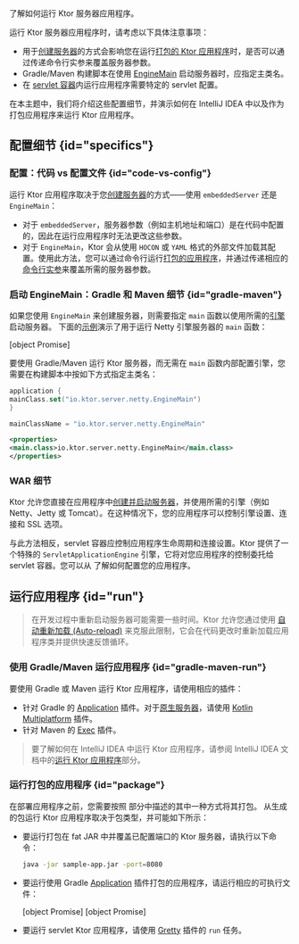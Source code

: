 [//]: # (title: 运行)

<show-structure for="chapter" depth="2"/>

<link-summary>
了解如何运行 Ktor 服务器应用程序。
</link-summary>

运行 Ktor 服务器应用程序时，请考虑以下具体注意事项：
* 用于[创建服务器](server-create-and-configure.topic)的方式会影响您在运行[打包的 Ktor 应用程序](#package)时，是否可以通过传递命令行实参来覆盖服务器参数。
* Gradle/Maven 构建脚本在使用 [EngineMain](server-create-and-configure.topic#engine-main) 启动服务器时，应指定主类名。
* 在 [servlet 容器](server-war.md)内运行应用程序需要特定的 servlet 配置。

在本主题中，我们将介绍这些配置细节，并演示如何在 IntelliJ IDEA 中以及作为打包应用程序来运行 Ktor 应用程序。

## 配置细节 {id="specifics"}

### 配置：代码 vs 配置文件 {id="code-vs-config"}

运行 Ktor 应用程序取决于您[创建服务器](server-create-and-configure.topic)的方式——使用 `embeddedServer` 还是 `EngineMain`：
* 对于 `embeddedServer`，服务器参数（例如主机地址和端口）是在代码中配置的，因此在运行应用程序时无法更改这些参数。
* 对于 `EngineMain`，Ktor 会从使用 `HOCON` 或 `YAML` 格式的外部文件加载其配置。使用此方法，您可以通过命令行运行[打包的应用程序](#package)，并通过传递相应的[命令行实参](server-configuration-file.topic#command-line)来覆盖所需的服务器参数。

### 启动 EngineMain：Gradle 和 Maven 细节 {id="gradle-maven"}

如果您使用 `EngineMain` 来创建服务器，则需要指定 `main` 函数以使用所需的[引擎](server-engines.md)启动服务器。
下面的[示例](https://github.com/ktorio/ktor-documentation/tree/%ktor_version%/codeSnippets/snippets/engine-main)演示了用于运行 Netty 引擎服务器的 `main` 函数：

[object Promise]

要使用 Gradle/Maven 运行 Ktor 服务器，而无需在 `main` 函数内部配置引擎，您需要在构建脚本中按如下方式指定主类名：

<tabs group="languages" id="main-class-set-engine-main">
<tab title="Gradle (Kotlin)" group-key="kotlin">

```kotlin
application {
mainClass.set("io.ktor.server.netty.EngineMain")
}
```

</tab>
<tab title="Gradle (Groovy)" group-key="groovy">

```groovy
mainClassName = "io.ktor.server.netty.EngineMain"
```

</tab>
<tab title="Maven" group-key="maven">

```xml
<properties>
<main.class>io.ktor.server.netty.EngineMain</main.class>
</properties>
```

</tab>
</tabs>

### WAR 细节

Ktor 允许您直接在应用程序中[创建并启动服务器](server-create-and-configure.topic)，并使用所需的引擎（例如 Netty、Jetty 或 Tomcat）。在这种情况下，您的应用程序可以控制引擎设置、连接和 SSL 选项。

与此方法相反，servlet 容器应控制应用程序生命周期和连接设置。Ktor 提供了一个特殊的 `ServletApplicationEngine` 引擎，它将对您应用程序的控制委托给 servlet 容器。您可以从 [](server-war.md#configure-war) 了解如何配置您的应用程序。

## 运行应用程序 {id="run"}
> 在开发过程中重新启动服务器可能需要一些时间。Ktor 允许您通过使用 [自动重新加载 (Auto-reload)](server-auto-reload.topic) 来克服此限制，它会在代码更改时重新加载应用程序类并提供快速反馈循环。

### 使用 Gradle/Maven 运行应用程序 {id="gradle-maven-run"}

要使用 Gradle 或 Maven 运行 Ktor 应用程序，请使用相应的插件：
* 针对 Gradle 的 [Application](server-packaging.md) 插件。对于[原生服务器](server-native.md)，请使用 [Kotlin Multiplatform](https://plugins.gradle.org/plugin/org.jetbrains.kotlin.multiplatform) 插件。
* 针对 Maven 的 [Exec](https://www.mojohaus.org/exec-maven-plugin/) 插件。

> 要了解如何在 IntelliJ IDEA 中运行 Ktor 应用程序，请参阅 IntelliJ IDEA 文档中的[运行 Ktor 应用程序](https://www.jetbrains.com/help/idea/ktor.html#run_ktor_app)部分。

### 运行打包的应用程序 {id="package"}

在部署应用程序之前，您需要按照 [](server-deployment.md#packaging) 部分中描述的其中一种方式将其打包。
从生成的包运行 Ktor 应用程序取决于包类型，并可能如下所示：
* 要运行打包在 fat JAR 中并覆盖已配置端口的 Ktor 服务器，请执行以下命令：
   ```Bash
   java -jar sample-app.jar -port=8080
   ```
* 要运行使用 Gradle [Application](server-packaging.md) 插件打包的应用程序，请运行相应的可执行文件：

   <snippet id="run_executable">
   <tabs group="os">
   <tab title="Linux/macOS" group-key="unix">
   [object Promise]
   </tab>
   <tab title="Windows" group-key="windows">
   [object Promise]
   </tab>
   </tabs>
   </snippet>
  
* 要运行 servlet Ktor 应用程序，请使用 [Gretty](server-war.md#run) 插件的 `run` 任务。

   ```